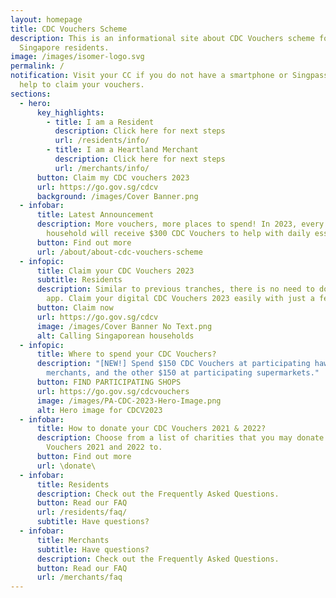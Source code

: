 ```yaml
---
layout: homepage
title: CDC Vouchers Scheme
description: This is an informational site about CDC Vouchers scheme for
  Singapore residents.
image: /images/isomer-logo.svg
permalink: /
notification: Visit your CC if you do not have a smartphone or Singpass or need
  help to claim your vouchers.
sections:
  - hero:
      key_highlights:
        - title: I am a Resident
          description: Click here for next steps
          url: /residents/info/
        - title: I am a Heartland Merchant
          description: Click here for next steps
          url: /merchants/info/
      button: Claim my CDC vouchers 2023
      url: https://go.gov.sg/cdcv
      background: /images/Cover Banner.png
  - infobar:
      title: Latest Announcement
      description: More vouchers, more places to spend! In 2023, every Singaporean
        household will receive $300 CDC Vouchers to help with daily essentials.
      button: Find out more
      url: /about/about-cdc-vouchers-scheme
  - infopic:
      title: Claim your CDC Vouchers 2023
      subtitle: Residents
      description: Similar to previous tranches, there is no need to download a mobile
        app. Claim your digital CDC Vouchers 2023 easily with just a few taps.
      button: Claim now
      url: https://go.gov.sg/cdcv
      image: /images/Cover Banner No Text.png
      alt: Calling Singaporean households
  - infopic:
      title: Where to spend your CDC Vouchers?
      description: "[NEW!] Spend $150 CDC Vouchers at participating hawkers/heartland
        merchants, and the other $150 at participating supermarkets."
      button: FIND PARTICIPATING SHOPS
      url: https://go.gov.sg/cdcvouchers
      image: /images/PA-CDC-2023-Hero-Image.png
      alt: Hero image for CDCV2023
  - infobar:
      title: How to donate your CDC Vouchers 2021 & 2022?
      description: Choose from a list of charities that you may donate your CDC
        Vouchers 2021 and 2022 to.
      button: Find out more
      url: \donate\
  - infobar:
      title: Residents
      description: Check out the Frequently Asked Questions.
      button: Read our FAQ
      url: /residents/faq/
      subtitle: Have questions?
  - infobar:
      title: Merchants
      subtitle: Have questions?
      description: Check out the Frequently Asked Questions.
      button: Read our FAQ
      url: /merchants/faq
---
```


